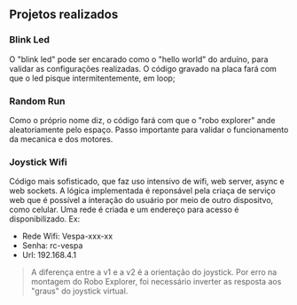 ## Projetos realizados

### Blink Led

O "blink led" pode ser encarado como o "hello world" do arduíno, para validar as configurações realizadas. O código gravado na placa fará com que o led pisque intermitentemente, em loop;

### Random Run

Como o próprio nome diz, o código fará com que o "robo explorer" ande aleatoriamente pelo espaço. Passo importante para validar o funcionamento da mecanica e dos motores.

### Joystick Wifi

Código mais sofisticado, que faz uso intensivo de wifi, web server, async e web sockets. A lógica implementada é reponsável pela criaça de serviço web que é possível a interação do usuário por meio de outro dispositvo, como celular. Uma rede é criada e um endereço para acesso é disponibilizado. Ex:

- Rede Wifi: Vespa-xxx-xx
- Senha: rc-vespa
- Url: 192.168.4.1

> A diferença entre a v1 e a v2 é a orientação do joystick. Por erro na montagem do Robo Explorer, foi necessário inverter as resposta aos "graus" do joystick virtual.
